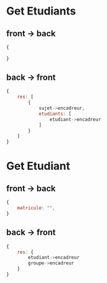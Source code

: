 
# Get Etudiants 
## front -> back
```js
{
	
}
```
## back -> front
```js
{
	res: [
		{
			sujet->encadreur,
			etudiants: [
				etudiant->encadreur
			]
		}
	]
}
```

# Get Etudiant
## front -> back
```js
{
	matricule: "", 
}
```
## back -> front
```js
{
	res: {
		etudiant->encadreur
		groupe->encadreur
	}
}
```
